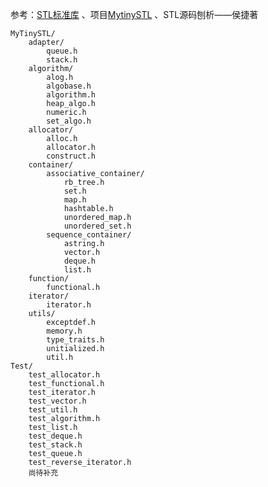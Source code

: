 参考：[STL标准库](https://github.com/steveLauwh/SGI-STL/tree/master/The%20Annotated%20STL%20Sources%20V3.3) 、项目[MytinySTL](https://github.com/Alinshans/MyTinySTL) 
、STL源码刨析——侯捷著
```
MyTinySTL/
    adapter/
        queue.h
        stack.h
    algorithm/
        alog.h
        algobase.h
        algorithm.h
        heap_algo.h
        numeric.h
        set_algo.h
    allocator/
        alloc.h
        allocator.h
        construct.h
    container/
        associative_container/
            rb_tree.h
            set.h
            map.h
            hashtable.h
            unordered_map.h
            unordered_set.h
        sequence_container/
            astring.h
            vector.h
            deque.h
            list.h
    function/
        functional.h
    iterator/
        iterator.h
    utils/
        exceptdef.h
        memory.h
        type_traits.h
        unitialized.h
        util.h
Test/
    test_allocator.h
    test_functional.h
    test_iterator.h
    test_vector.h
    test_util.h
    test_algorithm.h
    test_list.h
    test_deque.h
    test_stack.h
    test_queue.h
    test_reverse_iterator.h
    尚待补充
```
